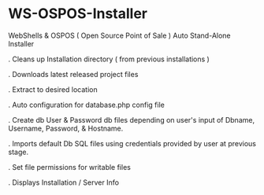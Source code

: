 # WS-OSPOS-Installer
WebShells &amp; OSPOS ( Open Source Point of Sale ) Auto Stand-Alone Installer

. Cleans up Installation directory ( from previous installations )

. Downloads latest released project files

. Extract to desired location

. Auto configuration for database.php config file

. Create db User & Password db files depending on user's input of Dbname, Username, Password, & Hostname.

. Imports default Db SQL files using credentials provided by user at previous stage.

. Set file permissions for writable files

. Displays Installation / Server Info
